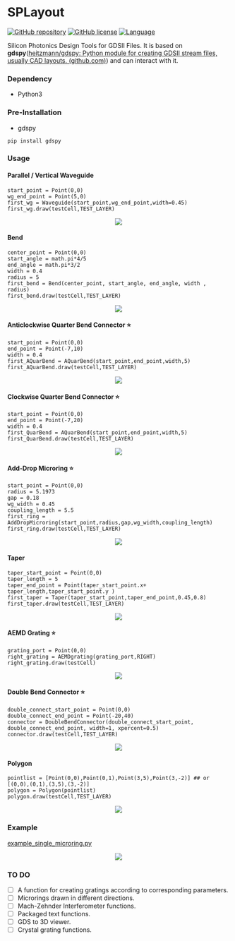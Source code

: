 

# SPLayout
[![GitHub repository](https://img.shields.io/badge/github-SPLayout-blue)](https://github.com/Hideousmon/SPLayout) [![GitHub license](https://img.shields.io/badge/lisence-GNU--3.0-green)](https://github.com/Hideousmon/SPLayout/blob/main/LICENSE) [![Language](https://img.shields.io/badge/make%20with-Python-red)]()

 Silicon Photonics Design Tools for GDSII Files. It is based on **gdspy**([heitzmann/gdspy: Python module for creating GDSII stream files, usually CAD layouts. (github.com)](https://github.com/heitzmann/gdspy)) and can interact with it.

### Dependency
* Python3

### Pre-Installation

* gdspy 

```
pip install gdspy
```

### Usage

#### Parallel / Vertical Waveguide

```
start_point = Point(0,0)
wg_end_point = Point(5,0)
first_wg = Waveguide(start_point,wg_end_point,width=0.45)
first_wg.draw(testCell,TEST_LAYER)
```

<p align="center">
  <img src="./pictures/waveguide.png" />
</p>

#### Bend

```
center_point = Point(0,0)
start_angle = math.pi*4/5
end_angle = math.pi*3/2
width = 0.4
radius = 5
first_bend = Bend(center_point, start_angle, end_angle, width , radius)
first_bend.draw(testCell,TEST_LAYER)
```


<p align="center">
  <img src="./pictures/bend.png" />
</p>


#### Anticlockwise Quarter Bend Connector :star:

```
start_point = Point(0,0)
end_point = Point(-7,10)
width = 0.4
first_AQuarBend = AQuarBend(start_point,end_point,width,5)
first_AQuarBend.draw(testCell,TEST_LAYER)
```

<p align="center">
  <img src="./pictures/AQuarBend.png" />
</p>


#### Clockwise Quarter Bend Connector :star:

```
start_point = Point(0,0)
end_point = Point(-7,20)
width = 0.4
first_QuarBend = AQuarBend(start_point,end_point,width,5)
first_QuarBend.draw(testCell,TEST_LAYER)
```

<p align="center">
  <img src="./pictures/QuarBend.png" />
</p>

#### Add-Drop Microring :star:

```
start_point = Point(0,0)
radius = 5.1973
gap = 0.18
wg_width = 0.45
coupling_length = 5.5
first_ring = AddDropMicroring(start_point,radius,gap,wg_width,coupling_length)
first_ring.draw(testCell,TEST_LAYER)
```

<p align="center">
  <img src="./pictures/Add-Drop Microring.png" />
</p>


#### Taper

```
taper_start_point = Point(0,0)
taper_length = 5
taper_end_point = Point(taper_start_point.x+ taper_length,taper_start_point.y )
first_taper = Taper(taper_start_point,taper_end_point,0.45,0.8)
first_taper.draw(testCell,TEST_LAYER)
```

<p align="center">
  <img src="./pictures/Taper.png" />
</p>


#### AEMD Grating :star:

```
grating_port = Point(0,0)
right_grating = AEMDgrating(grating_port,RIGHT)
right_grating.draw(testCell)
```

<p align="center">
  <img src="./pictures/AEMDGrating.png" />
</p>

#### Double Bend Connector :star:

```
double_connect_start_point = Point(0,0)
double_connect_end_point = Point(-20,40)
connector = DoubleBendConnector(double_connect_start_point, double_connect_end_point, width=1, xpercent=0.5)
connector.draw(testCell,TEST_LAYER)
```

<p align="center">
  <img src="./pictures/DoubleConnector.png" />
</p>

#### Polygon

```
pointlist = [Point(0,0),Point(0,1),Point(3,5),Point(3,-2)] ## or [(0,0),(0,1),(3,5),(3,-2)]
polygon = Polygon(pointlist)
polygon.draw(testCell,TEST_LAYER)
```

<p align="center">
  <img src="./pictures/Polygon.png" />
</p>




### Example

[example_single_microring.py](https://github.com/Hideousmon/SPLayout/blob/main/example_single_microring.py) 

<p align="center">
  <img src="./pictures/example.png" />
</p>

### TO DO
- [ ] A function for creating gratings according to corresponding parameters.
- [ ] Microrings drawn in different directions.
- [ ] Mach-Zehnder Interferometer functions.
- [ ] Packaged text functions.
- [ ] GDS to 3D viewer.
- [ ] Crystal grating functions.
